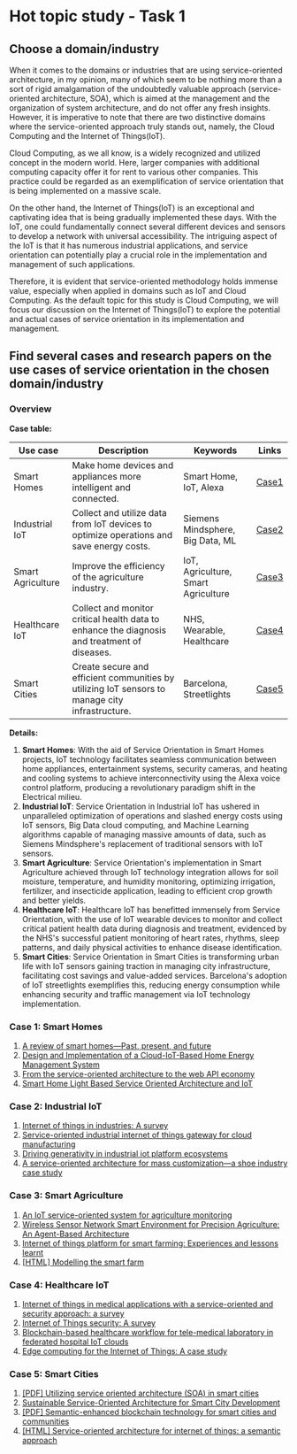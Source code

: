 # Hot topic study - Task 1

## Choose a domain/industry

When it comes to the domains or industries that are using service-oriented architecture, in my opinion, many of which seem to be nothing more than a sort of rigid amalgamation of the undoubtedly valuable approach (service-oriented architecture, SOA), which is aimed at the management and the organization of system architecture, and do not offer any fresh insights. However, it is imperative to note that there are two distinctive domains where the service-oriented approach truly stands out, namely, the Cloud Computing and the Internet of Things(IoT).

Cloud Computing, as we all know, is a widely recognized and utilized concept in the modern world. Here, larger companies with additional computing capacity offer it for rent to various other companies. This practice could be regarded as an exemplification of service orientation that is being implemented on a massive scale.

On the other hand, the Internet of Things(IoT) is an exceptional and captivating idea that is being gradually implemented these days. With the IoT, one could fundamentally connect several different devices and sensors to develop a network with universal accessibility. The intriguing aspect of the IoT is that it has numerous industrial applications, and service orientation can potentially play a crucial role in the implementation and management of such applications.

Therefore, it is evident that service-oriented methodology holds immense value, especially when applied in domains such as IoT and Cloud Computing. As the default topic for this study is Cloud Computing, we will focus our discussion on the Internet of Things(IoT) to explore the potential and actual cases of service orientation in its implementation and management.

## Find several cases and research papers on the use cases of service orientation in the chosen domain/industry

### Overview

**Case table:**

| Use case          | Description                                                                                     | Keywords                            | Links                              |
| ----------------- | ----------------------------------------------------------------------------------------------- | ----------------------------------- | ---------------------------------- |
| Smart Homes       | Make home devices and appliances more intelligent and connected.                                | Smart Home, IoT, Alexa              | [Case1](#case-1-smart-homes)       |
| Industrial IoT    | Collect and utilize data from IoT devices to optimize operations and save energy costs.         | Siemens Mindsphere, Big Data, ML    | [Case2](#case-2-industrial-iot)    |
| Smart Agriculture | Improve the efficiency of the agriculture industry.                                             | IoT, Agriculture, Smart Agriculture | [Case3](#case-3-smart-agriculture) |
| Healthcare IoT    | Collect and monitor critical health data to enhance the diagnosis and treatment of diseases.    | NHS, Wearable, Healthcare           | [Case4](#case-4-healthcare-iot)    |
| Smart Cities      | Create secure and efficient communities by utilizing IoT sensors to manage city infrastructure. | Barcelona, Streetlights             | [Case5](#case-5-smart-cities)      |

**Details:**

1. **Smart Homes**: With the aid of Service Orientation in Smart Homes projects, IoT technology facilitates seamless communication between home appliances, entertainment systems, security cameras, and heating and cooling systems to achieve interconnectivity using the Alexa voice control platform, producing a revolutionary paradigm shift in the Electrical milieu.
2. **Industrial IoT**: Service Orientation in Industrial IoT has ushered in unparalleled optimization of operations and slashed energy costs using IoT sensors, Big Data cloud computing, and Machine Learning algorithms capable of managing massive amounts of data, such as Siemens Mindsphere's replacement of traditional sensors with IoT sensors.
3. **Smart Agriculture**: Service Orientation's implementation in Smart Agriculture achieved through IoT technology integration allows for soil moisture, temperature, and humidity monitoring, optimizing irrigation, fertilizer, and insecticide application, leading to efficient crop growth and better yields.
4. **Healthcare IoT**: Healthcare IoT has benefitted immensely from Service Orientation, with the use of IoT wearable devices to monitor and collect critical patient health data during diagnosis and treatment, evidenced by the NHS's successful patient monitoring of heart rates, rhythms, sleep patterns, and daily physical activities to enhance disease identification.
5. **Smart Cities**: Service Orientation in Smart Cities is transforming urban life with IoT sensors gaining traction in managing city infrastructure, facilitating cost savings and value-added services. Barcelona's adoption of IoT streetlights exemplifies this, reducing energy consumption while enhancing security and traffic management via IoT technology implementation.

### Case 1: Smart Homes

<!-- > An example of using [GPT 3.5 with VITS + instruction shortcuts + smart home use case](https://b23.tv/lYND1rO)
>
> Reference: https://matemarschalko.medium.com/chatgpt-in-an-ios-shortcut-worlds-smartest-homekit-voice-assistant-9a33b780007a -->

1. [A review of smart homes—Past, present, and future](https://ieeexplore.ieee.org/abstract/document/6177682/)
2. [Design and Implementation of a Cloud-IoT-Based Home Energy Management System](https://www.mdpi.com/1424-8220/23/1/176)
3. [From the service-oriented architecture to the web API economy](https://ieeexplore.ieee.org/abstract/document/7529010/)
4. [Smart Home Light Based Service Oriented Architecture and IoT](https://iopscience.iop.org/article/10.1088/1742-6596/1845/1/012070/meta)

### Case 2: Industrial IoT

1. [Internet of things in industries: A survey](https://ieeexplore.ieee.org/abstract/document/6714496/)
2. [Service-oriented industrial internet of things gateway for cloud manufacturing](https://www.sciencedirect.com/science/article/pii/S0736584521001009)
3. [Driving generativity in industrial iot platform ecosystems](https://www.alexandria.unisg.ch/261078)
4. [A service-oriented architecture for mass customization—a shoe industry case study](https://ieeexplore.ieee.org/abstract/document/4077227/)

### Case 3: Smart Agriculture

1. [An IoT service-oriented system for agriculture monitoring](https://ieeexplore.ieee.org/abstract/document/7996640/)
2. [Wireless Sensor Network Smart Environment for Precision Agriculture: An Agent-Based Architecture](https://link.springer.com/chapter/10.1007/978-3-030-82193-7_37)
3. [Internet of things platform for smart farming: Experiences and lessons learnt](https://www.mdpi.com/164942)
4. [[HTML] Modelling the smart farm](https://www.sciencedirect.com/science/article/pii/S2214317316301287)

### Case 4: Healthcare IoT

1. [Internet of things in medical applications with a service-oriented and security approach: a survey](https://link.springer.com/article/10.1007/s12553-017-0180-8)
2. [Internet of Things security: A survey](https://www.sciencedirect.com/science/article/pii/S1084804517301455)
3. [Blockchain-based healthcare workflow for tele-medical laboratory in federated hospital IoT clouds](https://www.mdpi.com/706524)
4. [Edge computing for the Internet of Things: A case study](https://ieeexplore.ieee.org/abstract/document/8289317/)

### Case 5: Smart Cities

1. [[PDF] Utilizing service oriented architecture (SOA) in smart cities](https://www.researchgate.net/profile/Hazem-El-Bakry/publication/304578989_Utilizing_Service_Oriented_Architecture_SOA_in_Smart_Cities/links/5773df6108ae1b18a7de3a1b/Utilizing-Service-Oriented-Architecture-SOA-in-Smart-Cities.pdf)
2. [Sustainable Service-Oriented Architecture for Smart City Development](https://ieeexplore.ieee.org/abstract/document/9011877/)
3. [[PDF] Semantic-enhanced blockchain technology for smart cities and communities](https://sisinflab.poliba.it/publications/2017/RSICLGPD17/ruta_et_al_ICITIES2017.pdf)
4. [[HTML] Service-oriented architecture for internet of things: a semantic approach](https://www.sciencedirect.com/science/article/pii/S1319157821002755)
